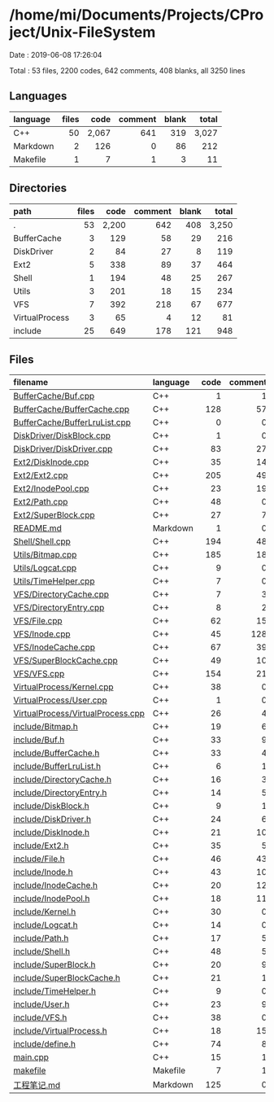 # /home/mi/Documents/Projects/CProject/Unix-FileSystem

Date : 2019-06-08 17:26:04

Total : 53 files,  2200 codes, 642 comments, 408 blanks, all 3250 lines

## Languages
| language | files | code | comment | blank | total |
| :--- | ---: | ---: | ---: | ---: | ---: |
| C++ | 50 | 2,067 | 641 | 319 | 3,027 |
| Markdown | 2 | 126 | 0 | 86 | 212 |
| Makefile | 1 | 7 | 1 | 3 | 11 |

## Directories
| path | files | code | comment | blank | total |
| :--- | ---: | ---: | ---: | ---: | ---: |
| . | 53 | 2,200 | 642 | 408 | 3,250 |
| BufferCache | 3 | 129 | 58 | 29 | 216 |
| DiskDriver | 2 | 84 | 27 | 8 | 119 |
| Ext2 | 5 | 338 | 89 | 37 | 464 |
| Shell | 1 | 194 | 48 | 25 | 267 |
| Utils | 3 | 201 | 18 | 15 | 234 |
| VFS | 7 | 392 | 218 | 67 | 677 |
| VirtualProcess | 3 | 65 | 4 | 12 | 81 |
| include | 25 | 649 | 178 | 121 | 948 |

## Files
| filename | language | code | comment | blank | total |
| :--- | :--- | ---: | ---: | ---: | ---: |
| [BufferCache/Buf.cpp](file:///home/mi/Documents/Projects/CProject/Unix-FileSystem/BufferCache/Buf.cpp) | C++ | 1 | 1 | 0 | 2 |
| [BufferCache/BufferCache.cpp](file:///home/mi/Documents/Projects/CProject/Unix-FileSystem/BufferCache/BufferCache.cpp) | C++ | 128 | 57 | 28 | 213 |
| [BufferCache/BufferLruList.cpp](file:///home/mi/Documents/Projects/CProject/Unix-FileSystem/BufferCache/BufferLruList.cpp) | C++ | 0 | 0 | 1 | 1 |
| [DiskDriver/DiskBlock.cpp](file:///home/mi/Documents/Projects/CProject/Unix-FileSystem/DiskDriver/DiskBlock.cpp) | C++ | 1 | 0 | 0 | 1 |
| [DiskDriver/DiskDriver.cpp](file:///home/mi/Documents/Projects/CProject/Unix-FileSystem/DiskDriver/DiskDriver.cpp) | C++ | 83 | 27 | 8 | 118 |
| [Ext2/DiskInode.cpp](file:///home/mi/Documents/Projects/CProject/Unix-FileSystem/Ext2/DiskInode.cpp) | C++ | 35 | 14 | 3 | 52 |
| [Ext2/Ext2.cpp](file:///home/mi/Documents/Projects/CProject/Unix-FileSystem/Ext2/Ext2.cpp) | C++ | 205 | 49 | 23 | 277 |
| [Ext2/InodePool.cpp](file:///home/mi/Documents/Projects/CProject/Unix-FileSystem/Ext2/InodePool.cpp) | C++ | 23 | 19 | 5 | 47 |
| [Ext2/Path.cpp](file:///home/mi/Documents/Projects/CProject/Unix-FileSystem/Ext2/Path.cpp) | C++ | 48 | 0 | 2 | 50 |
| [Ext2/SuperBlock.cpp](file:///home/mi/Documents/Projects/CProject/Unix-FileSystem/Ext2/SuperBlock.cpp) | C++ | 27 | 7 | 4 | 38 |
| [README.md](file:///home/mi/Documents/Projects/CProject/Unix-FileSystem/README.md) | Markdown | 1 | 0 | 0 | 1 |
| [Shell/Shell.cpp](file:///home/mi/Documents/Projects/CProject/Unix-FileSystem/Shell/Shell.cpp) | C++ | 194 | 48 | 25 | 267 |
| [Utils/Bitmap.cpp](file:///home/mi/Documents/Projects/CProject/Unix-FileSystem/Utils/Bitmap.cpp) | C++ | 185 | 18 | 9 | 212 |
| [Utils/Logcat.cpp](file:///home/mi/Documents/Projects/CProject/Unix-FileSystem/Utils/Logcat.cpp) | C++ | 9 | 0 | 4 | 13 |
| [Utils/TimeHelper.cpp](file:///home/mi/Documents/Projects/CProject/Unix-FileSystem/Utils/TimeHelper.cpp) | C++ | 7 | 0 | 2 | 9 |
| [VFS/DirectoryCache.cpp](file:///home/mi/Documents/Projects/CProject/Unix-FileSystem/VFS/DirectoryCache.cpp) | C++ | 7 | 3 | 1 | 11 |
| [VFS/DirectoryEntry.cpp](file:///home/mi/Documents/Projects/CProject/Unix-FileSystem/VFS/DirectoryEntry.cpp) | C++ | 8 | 2 | 2 | 12 |
| [VFS/File.cpp](file:///home/mi/Documents/Projects/CProject/Unix-FileSystem/VFS/File.cpp) | C++ | 62 | 15 | 16 | 93 |
| [VFS/Inode.cpp](file:///home/mi/Documents/Projects/CProject/Unix-FileSystem/VFS/Inode.cpp) | C++ | 45 | 128 | 16 | 189 |
| [VFS/InodeCache.cpp](file:///home/mi/Documents/Projects/CProject/Unix-FileSystem/VFS/InodeCache.cpp) | C++ | 67 | 39 | 13 | 119 |
| [VFS/SuperBlockCache.cpp](file:///home/mi/Documents/Projects/CProject/Unix-FileSystem/VFS/SuperBlockCache.cpp) | C++ | 49 | 10 | 7 | 66 |
| [VFS/VFS.cpp](file:///home/mi/Documents/Projects/CProject/Unix-FileSystem/VFS/VFS.cpp) | C++ | 154 | 21 | 12 | 187 |
| [VirtualProcess/Kernel.cpp](file:///home/mi/Documents/Projects/CProject/Unix-FileSystem/VirtualProcess/Kernel.cpp) | C++ | 38 | 0 | 5 | 43 |
| [VirtualProcess/User.cpp](file:///home/mi/Documents/Projects/CProject/Unix-FileSystem/VirtualProcess/User.cpp) | C++ | 1 | 0 | 0 | 1 |
| [VirtualProcess/VirtualProcess.cpp](file:///home/mi/Documents/Projects/CProject/Unix-FileSystem/VirtualProcess/VirtualProcess.cpp) | C++ | 26 | 4 | 7 | 37 |
| [include/Bitmap.h](file:///home/mi/Documents/Projects/CProject/Unix-FileSystem/include/Bitmap.h) | C++ | 19 | 6 | 1 | 26 |
| [include/Buf.h](file:///home/mi/Documents/Projects/CProject/Unix-FileSystem/include/Buf.h) | C++ | 33 | 9 | 4 | 46 |
| [include/BufferCache.h](file:///home/mi/Documents/Projects/CProject/Unix-FileSystem/include/BufferCache.h) | C++ | 33 | 4 | 3 | 40 |
| [include/BufferLruList.h](file:///home/mi/Documents/Projects/CProject/Unix-FileSystem/include/BufferLruList.h) | C++ | 6 | 1 | 4 | 11 |
| [include/DirectoryCache.h](file:///home/mi/Documents/Projects/CProject/Unix-FileSystem/include/DirectoryCache.h) | C++ | 16 | 3 | 5 | 24 |
| [include/DirectoryEntry.h](file:///home/mi/Documents/Projects/CProject/Unix-FileSystem/include/DirectoryEntry.h) | C++ | 14 | 5 | 4 | 23 |
| [include/DiskBlock.h](file:///home/mi/Documents/Projects/CProject/Unix-FileSystem/include/DiskBlock.h) | C++ | 9 | 1 | 4 | 14 |
| [include/DiskDriver.h](file:///home/mi/Documents/Projects/CProject/Unix-FileSystem/include/DiskDriver.h) | C++ | 24 | 6 | 3 | 33 |
| [include/DiskInode.h](file:///home/mi/Documents/Projects/CProject/Unix-FileSystem/include/DiskInode.h) | C++ | 21 | 10 | 4 | 35 |
| [include/Ext2.h](file:///home/mi/Documents/Projects/CProject/Unix-FileSystem/include/Ext2.h) | C++ | 35 | 5 | 4 | 44 |
| [include/File.h](file:///home/mi/Documents/Projects/CProject/Unix-FileSystem/include/File.h) | C++ | 46 | 43 | 14 | 103 |
| [include/Inode.h](file:///home/mi/Documents/Projects/CProject/Unix-FileSystem/include/Inode.h) | C++ | 43 | 10 | 6 | 59 |
| [include/InodeCache.h](file:///home/mi/Documents/Projects/CProject/Unix-FileSystem/include/InodeCache.h) | C++ | 20 | 12 | 5 | 37 |
| [include/InodePool.h](file:///home/mi/Documents/Projects/CProject/Unix-FileSystem/include/InodePool.h) | C++ | 18 | 11 | 8 | 37 |
| [include/Kernel.h](file:///home/mi/Documents/Projects/CProject/Unix-FileSystem/include/Kernel.h) | C++ | 30 | 0 | 4 | 34 |
| [include/Logcat.h](file:///home/mi/Documents/Projects/CProject/Unix-FileSystem/include/Logcat.h) | C++ | 14 | 0 | 4 | 18 |
| [include/Path.h](file:///home/mi/Documents/Projects/CProject/Unix-FileSystem/include/Path.h) | C++ | 17 | 5 | 2 | 24 |
| [include/Shell.h](file:///home/mi/Documents/Projects/CProject/Unix-FileSystem/include/Shell.h) | C++ | 48 | 5 | 4 | 57 |
| [include/SuperBlock.h](file:///home/mi/Documents/Projects/CProject/Unix-FileSystem/include/SuperBlock.h) | C++ | 20 | 9 | 3 | 32 |
| [include/SuperBlockCache.h](file:///home/mi/Documents/Projects/CProject/Unix-FileSystem/include/SuperBlockCache.h) | C++ | 21 | 1 | 4 | 26 |
| [include/TimeHelper.h](file:///home/mi/Documents/Projects/CProject/Unix-FileSystem/include/TimeHelper.h) | C++ | 9 | 0 | 3 | 12 |
| [include/User.h](file:///home/mi/Documents/Projects/CProject/Unix-FileSystem/include/User.h) | C++ | 23 | 9 | 6 | 38 |
| [include/VFS.h](file:///home/mi/Documents/Projects/CProject/Unix-FileSystem/include/VFS.h) | C++ | 38 | 0 | 3 | 41 |
| [include/VirtualProcess.h](file:///home/mi/Documents/Projects/CProject/Unix-FileSystem/include/VirtualProcess.h) | C++ | 18 | 15 | 11 | 44 |
| [include/define.h](file:///home/mi/Documents/Projects/CProject/Unix-FileSystem/include/define.h) | C++ | 74 | 8 | 8 | 90 |
| [main.cpp](file:///home/mi/Documents/Projects/CProject/Unix-FileSystem/main.cpp) | C++ | 15 | 1 | 5 | 21 |
| [makefile](file:///home/mi/Documents/Projects/CProject/Unix-FileSystem/makefile) | Makefile | 7 | 1 | 3 | 11 |
| [工程笔记.md](file:///home/mi/Documents/Projects/CProject/Unix-FileSystem/%E5%B7%A5%E7%A8%8B%E7%AC%94%E8%AE%B0.md) | Markdown | 125 | 0 | 86 | 211 |